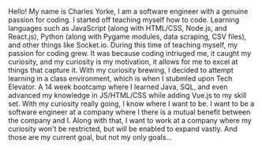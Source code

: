 Hello! My name is Charles Yorke, I am a software engineer with a genuine passion for coding. I started off teaching myself how to code. Learning languages such as JavaScript (along with HTML/CSS, Node.js, and React.js), Python (along with Pygame modules, data scraping, CSV files), and other things like Socket.io. During this time of teaching myself, my passion for coding grew. It was because coding intriuged me, it caught my curiosity, and my curiosity is my motivation, it allows for me to excel at things that capture it. With my curiosity brewing, I decided to attempt learning in a class environment, which is when I stubmled upon Tech Elevator. A 14 week bootcamp where I learned Java, SQL, and even advanced my knowledge in JS/HTML/CSS while adding Vue.js to my skill set. With my curiosity really going, I know where I want to be. I want to be a software engineer at a company where I there is a mutual benefit between the company and I. Along with that, I want to work at a company where my curiosity won't be restricted, but will be enabled to expand vastly. And those are my current goal, but not my only goals...



